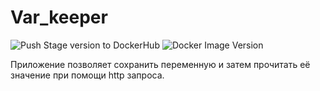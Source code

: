 # Var_keeper

![Push Stage version to DockerHub](https://github.com/yakubova6/var_keeper/actions/workflows/staging.yml/badge.svg) ![Docker Image Version](https://img.shields.io/docker/v/sanieee/var_keeper?sort=date&label=build%20for%20commit)

Приложение позволяет сохранить переменную и затем прочитать её значение при помощи http запроса.
